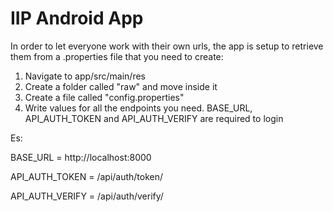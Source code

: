 # IIP Android App

In order to let everyone work with their own urls, the app is setup to retrieve them from a 
.properties file that you need to create: 

 1. Navigate to app/src/main/res
 2. Create a folder called "raw" and move inside it
 3. Create a file called "config.properties"
 4. Write values for all the endpoints you need. BASE_URL, API_AUTH_TOKEN and API_AUTH_VERIFY
    are required to login 
 
Es:

BASE_URL = http://localhost:8000

API_AUTH_TOKEN = /api/auth/token/

API_AUTH_VERIFY = /api/auth/verify/

